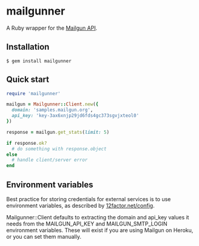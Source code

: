mailgunner
==========


A Ruby wrapper for the [Mailgun API](http://documentation.mailgun.net/api_reference.html).


Installation
------------

    $ gem install mailgunner


Quick start
-----------

```ruby
require 'mailgunner'

mailgun = Mailgunner::Client.new({
  domain: 'samples.mailgun.org',
  api_key: 'key-3ax6xnjp29jd6fds4gc373sgvjxteol0'
})

response = mailgun.get_stats(limit: 5)

if response.ok?
  # do something with response.object
else
  # handle client/server error
end
```


Environment variables
---------------------

Best practice for storing credentials for external services is to use environment
variables, as described by [12factor.net/config](http://www.12factor.net/config).

Mailgunner::Client defaults to extracting the domain and api_key values it needs
from the MAILGUN_API_KEY and MAILGUN_SMTP_LOGIN environment variables. These will
exist if you are using Mailgun on Heroku, or you can set them manually.
